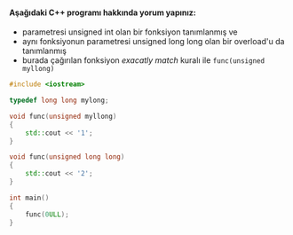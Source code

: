 #### Aşağıdaki C++ programı hakkında yorum yapınız:

- parametresi unsigned int olan bir fonksiyon tanımlanmış ve 
- aynı fonksiyonun parametresi unsigned long long olan bir overload'u da tanımlanmış
- burada çağırılan fonksiyon *exacatly match* kuralı ile <code>func(unsigned myllong)</code>


```cpp
#include <iostream> 

typedef long long mylong;

void func(unsigned myllong) 
{
	std::cout << '1';
}

void func(unsigned long long) 
{
	std::cout << '2';
}

int main() 
{
	func(0ULL);
}
```
<!-- [ödevin cevabı](www.youtube.com/watch?v=Xjl2nA5E_Os) -->
